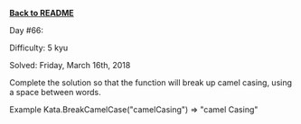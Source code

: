 ﻿<a href=https://github.com/hlais/Kata---a---Day><b>Back to README</b><a>

Day #66: 

Difficulty: 5 kyu

Solved: Friday, March 16th, 2018

Complete the solution so that the function will break up camel casing, using a space between words.

Example
Kata.BreakCamelCase("camelCasing") => "camel Casing"
